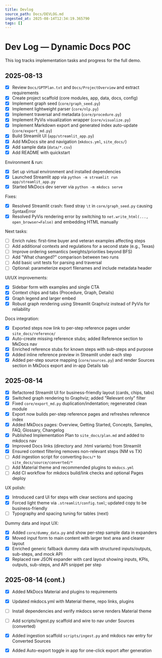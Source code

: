 ```yaml
---
title: Devlog
source_path: Docs/DEVLOG.md
ingested_at: 2025-08-14T12:34:19.365790
tags: []
---
```


# Dev Log — Dynamic Docs POC

This log tracks implementation tasks and progress for the full demo.

## 2025-08-13

- [x] Review `Docs/GPTPlan.txt` and `Docs/ProjectOverview` and extract requirements
- [x] Create project scaffold (core modules, app, data, docs, config)
- [x] Implement graph seed (`core/graph_seed.py`)
- [x] Implement lightweight parser (`core/nlp.py`)
- [x] Implement traversal and metadata (`core/procedure.py`)
- [x] Implement PyVis visualization wrapper (`core/visualize.py`)
- [x] Implement Markdown export and generated index auto-update (`core/export_md.py`)
- [x] Build Streamlit UI (`app/streamlit_app.py`)
- [x] Add MkDocs site and navigation (`mkdocs.yml`, `site_docs/`)
- [x] Add sample data (`data/*.csv`)
- [x] Add README with quickstart

Environment & run:

- [x] Set up virtual environment and installed dependencies
- [x] Launched Streamlit app via `python -m streamlit run app/streamlit_app.py`
- [x] Started MkDocs dev server via `python -m mkdocs serve`

Fixes:

- [x] Resolved Streamlit crash: fixed stray `\t` in `core/graph_seed.py` causing SyntaxError
- [x] Resolved PyVis rendering error by switching to `net.write_html(..., open_browser=False)` and embedding HTML manually

Next tasks:

- [ ] Enrich rules: first-time buyer and veteran examples affecting steps
- [ ] Add additional contexts and regulations for a second state (e.g., Texas)
- [ ] Improve ordering semantics (weights/priorities beyond BFS)
- [ ] Add "What changed?" comparison between two runs
- [ ] Add basic unit tests for parsing and traversal
- [ ] Optional: parameterize export filenames and include metadata header

UI/UX improvements:

- [x] Sidebar form with examples and single CTA
- [x] Context chips and tabs (Procedure, Graph, Details)
- [x] Graph legend and larger embed
- [x] Robust graph rendering using Streamlit Graphviz instead of PyVis for reliability

Docs integration:

- [x] Exported steps now link to per-step reference pages under `site_docs/reference/`
- [x] Auto-create missing reference stubs; added Reference section to MkDocs nav
- [x] Enriched reference stubs for known steps with sub-steps and purpose
- [x] Added inline reference preview in Streamlit under each step
- [x] Added per-step source mapping (`core/sources.py`) and render Sources section in MkDocs export and in-app Details tab

## 2025-08-14

- [x] Refactored Streamlit UI for business-friendly layout (cards, chips, tabs)
- [x] Switched graph rendering to Graphviz; added "Relevant only" filter
- [x] Fixed `core/export_md.py` duplication/indentation; regenerated clean module
- [x] Export now builds per-step reference pages and refreshes reference index
- [x] Added MkDocs pages: Overview, Getting Started, Concepts, Samples, FAQ, Glossary, Changelog
- [x] Published Implementation Plan to `site_docs/plan.md` and added to mkdocs nav
- [x] Improved Docs links (directory and .html variants) from Streamlit
- [x] Ensured context filtering removes non-relevant steps (NM vs TX)
- [ ] Add ingestion script for converting `Docs/*` to `site_docs/source/converted/*`
- [ ] Add Material theme and recommended plugins to `mkdocs.yml`
- [ ] Add CI workflow for mkdocs build/link checks and optional Pages deploy

UX polish:

- [x] Introduced card UI for steps with clear sections and spacing
- [x] Forced light theme via `.streamlit/config.toml`; updated copy to be business-friendly
- [ ] Typography and spacing tuning for tables (next)

Dummy data and input UX:

- [x] Added `core/dummy_data.py` and show per-step sample data in expanders
- [x] Moved input form to main content with larger text area and clearer layout
- [x] Enriched generic fallback dummy data with structured inputs/outputs, sub-steps, and mock API
- [x] Replaced raw JSON expander with card layout showing inputs, KPIs, outputs, sub-steps, and API snippet per step

## 2025-08-14 (cont.)

- [x] Added MkDocs Material and plugins to requirements
- [x] Updated mkdocs.yml with Material theme, repo links, plugins
- [ ] Install dependencies and verify mkdocs serve renders Material theme
- [ ] Add scripts/ingest.py scaffold and wire to nav under Sources (converted)

- [x] Added ingestion scaffold `scripts/ingest.py` and mkdocs nav entry for Converted Sources
- [x] Added Auto-export toggle in app for one-click export after generation


